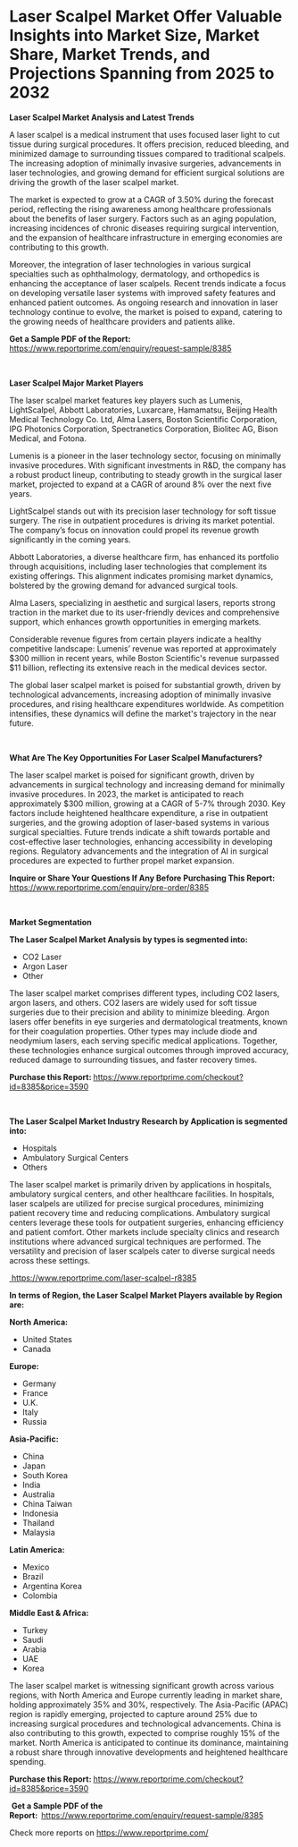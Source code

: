 <p><h1>Laser Scalpel Market Offer Valuable Insights into Market Size, Market Share, Market Trends, and Projections Spanning from 2025 to 2032</h1></p><p><strong>Laser Scalpel Market Analysis and Latest Trends</strong></p>
<p><p>A laser scalpel is a medical instrument that uses focused laser light to cut tissue during surgical procedures. It offers precision, reduced bleeding, and minimized damage to surrounding tissues compared to traditional scalpels. The increasing adoption of minimally invasive surgeries, advancements in laser technologies, and growing demand for efficient surgical solutions are driving the growth of the laser scalpel market.</p><p>The market is expected to grow at a CAGR of 3.50% during the forecast period, reflecting the rising awareness among healthcare professionals about the benefits of laser surgery. Factors such as an aging population, increasing incidences of chronic diseases requiring surgical intervention, and the expansion of healthcare infrastructure in emerging economies are contributing to this growth. </p><p>Moreover, the integration of laser technologies in various surgical specialties such as ophthalmology, dermatology, and orthopedics is enhancing the acceptance of laser scalpels. Recent trends indicate a focus on developing versatile laser systems with improved safety features and enhanced patient outcomes. As ongoing research and innovation in laser technology continue to evolve, the market is poised to expand, catering to the growing needs of healthcare providers and patients alike.</p></p>
<p><strong>Get a Sample PDF of the Report:&nbsp;</strong> <a href="https://www.reportprime.com/enquiry/request-sample/8385?utm_campaign=2637&utm_medium=2&utm_source=Github&utm_content=ia&utm_term=19032025&utm_id=laser-scalpel">https://www.reportprime.com/enquiry/request-sample/8385</a></p>
<p>&nbsp;</p>
<p><strong>Laser Scalpel Major Market Players</strong></p>
<p><p>The laser scalpel market features key players such as Lumenis, LightScalpel, Abbott Laboratories, Luxarcare, Hamamatsu, Beijing Health Medical Technology Co. Ltd, Alma Lasers, Boston Scientific Corporation, IPG Photonics Corporation, Spectranetics Corporation, Biolitec AG, Bison Medical, and Fotona. </p><p>Lumenis is a pioneer in the laser technology sector, focusing on minimally invasive procedures. With significant investments in R&D, the company has a robust product lineup, contributing to steady growth in the surgical laser market, projected to expand at a CAGR of around 8% over the next five years.</p><p>LightScalpel stands out with its precision laser technology for soft tissue surgery. The rise in outpatient procedures is driving its market potential. The company’s focus on innovation could propel its revenue growth significantly in the coming years.</p><p>Abbott Laboratories, a diverse healthcare firm, has enhanced its portfolio through acquisitions, including laser technologies that complement its existing offerings. This alignment indicates promising market dynamics, bolstered by the growing demand for advanced surgical tools.</p><p>Alma Lasers, specializing in aesthetic and surgical lasers, reports strong traction in the market due to its user-friendly devices and comprehensive support, which enhances growth opportunities in emerging markets.</p><p>Considerable revenue figures from certain players indicate a healthy competitive landscape: Lumenis’ revenue was reported at approximately $300 million in recent years, while Boston Scientific's revenue surpassed $11 billion, reflecting its extensive reach in the medical devices sector.</p><p>The global laser scalpel market is poised for substantial growth, driven by technological advancements, increasing adoption of minimally invasive procedures, and rising healthcare expenditures worldwide. As competition intensifies, these dynamics will define the market's trajectory in the near future.</p></p>
<p>&nbsp;</p>
<p><strong>What Are The Key Opportunities For Laser Scalpel Manufacturers?</strong></p>
<p><p>The laser scalpel market is poised for significant growth, driven by advancements in surgical technology and increasing demand for minimally invasive procedures. In 2023, the market is anticipated to reach approximately $300 million, growing at a CAGR of 5-7% through 2030. Key factors include heightened healthcare expenditure, a rise in outpatient surgeries, and the growing adoption of laser-based systems in various surgical specialties. Future trends indicate a shift towards portable and cost-effective laser technologies, enhancing accessibility in developing regions. Regulatory advancements and the integration of AI in surgical procedures are expected to further propel market expansion.</p></p>
<p><strong>Inquire or Share Your Questions If Any Before Purchasing This Report:</strong> <a href="https://www.reportprime.com/enquiry/pre-order/8385?utm_campaign=2637&utm_medium=2&utm_source=Github&utm_content=ia&utm_term=19032025&utm_id=laser-scalpel">https://www.reportprime.com/enquiry/pre-order/8385</a></p>
<p>&nbsp;</p>
<p><strong>Market Segmentation</strong></p>
<p><strong>The Laser Scalpel Market Analysis by types is segmented into:</strong></p>
<p><ul><li>CO2 Laser</li><li>Argon Laser</li><li>Other</li></ul></p>
<p><p>The laser scalpel market comprises different types, including CO2 lasers, argon lasers, and others. CO2 lasers are widely used for soft tissue surgeries due to their precision and ability to minimize bleeding. Argon lasers offer benefits in eye surgeries and dermatological treatments, known for their coagulation properties. Other types may include diode and neodymium lasers, each serving specific medical applications. Together, these technologies enhance surgical outcomes through improved accuracy, reduced damage to surrounding tissues, and faster recovery times.</p></p>
<p><strong>Purchase this Report:&nbsp;</strong><a href="https://www.reportprime.com/checkout?id=8385&price=3590&utm_campaign=2637&utm_medium=2&utm_source=Github&utm_content=ia&utm_term=19032025&utm_id=laser-scalpel">https://www.reportprime.com/checkout?id=8385&price=3590</a></p>
<p>&nbsp;</p>
<p><strong>The Laser Scalpel Market Industry Research by Application is segmented into:</strong></p>
<p><ul><li>Hospitals</li><li>Ambulatory Surgical Centers</li><li>Others</li></ul></p>
<p><p>The laser scalpel market is primarily driven by applications in hospitals, ambulatory surgical centers, and other healthcare facilities. In hospitals, laser scalpels are utilized for precise surgical procedures, minimizing patient recovery time and reducing complications. Ambulatory surgical centers leverage these tools for outpatient surgeries, enhancing efficiency and patient comfort. Other markets include specialty clinics and research institutions where advanced surgical techniques are performed. The versatility and precision of laser scalpels cater to diverse surgical needs across these settings.</p></p>
<p><a href="https://www.reportprime.com/laser-scalpel-r8385?utm_campaign=2637&utm_medium=2&utm_source=Github&utm_content=ia&utm_term=19032025&utm_id=laser-scalpel">&nbsp;https://www.reportprime.com/laser-scalpel-r8385</a></p>
<p><strong>In terms of Region, the Laser Scalpel Market Players available by Region are:</strong></p>
<p>
    <p> <strong> North America: </strong>
        <ul>
            <li>United States</li>
            <li>Canada</li>
        </ul>
        </p> 
    <p> <strong> Europe: </strong>
        <ul>
            <li>Germany</li>
            <li>France</li>
            <li>U.K.</li>
            <li>Italy</li>
            <li>Russia</li>
        </ul>
        </p> 
    <p> <strong> Asia-Pacific: </strong>
        <ul>
            <li>China</li>
            <li>Japan</li>
            <li>South Korea</li>
            <li>India</li>
            <li>Australia</li>
            <li>China Taiwan</li>
            <li>Indonesia</li>
            <li>Thailand</li>
            <li>Malaysia</li>
        </ul>
        </p> 
    <p> <strong> Latin America: </strong>
        <ul>
            <li>Mexico</li>
            <li>Brazil</li>
            <li>Argentina Korea</li>
            <li>Colombia</li>
        </ul>
        </p> 
    <p> <strong> Middle East & Africa: </strong>
        <ul>
            <li>Turkey</li>
            <li>Saudi</li>
            <li>Arabia</li>
            <li>UAE</li>
            <li>Korea</li>
        </ul>
    </p>
    </p>
<p><p>The laser scalpel market is witnessing significant growth across various regions, with North America and Europe currently leading in market share, holding approximately 35% and 30%, respectively. The Asia-Pacific (APAC) region is rapidly emerging, projected to capture around 25% due to increasing surgical procedures and technological advancements. China is also contributing to this growth, expected to comprise roughly 15% of the market. North America is anticipated to continue its dominance, maintaining a robust share through innovative developments and heightened healthcare spending.</p></p>
<p><strong>Purchase this Report: </strong><a href="https://www.reportprime.com/checkout?id=8385&price=3590&utm_campaign=2637&utm_medium=2&utm_source=Github&utm_content=ia&utm_term=19032025&utm_id=laser-scalpel">https://www.reportprime.com/checkout?id=8385&price=3590</a></p>
<p>&nbsp;<strong>Get a Sample PDF of the Report:&nbsp;&nbsp;</strong><a href="https://www.reportprime.com/enquiry/request-sample/8385?utm_campaign=2637&utm_medium=2&utm_source=Github&utm_content=ia&utm_term=19032025&utm_id=laser-scalpel">https://www.reportprime.com/enquiry/request-sample/8385</a></p>
<p><strong></strong></p>
<p>Check more reports on <a href="https://www.reportprime.com/?utm_campaign=2637&utm_medium=2&utm_source=Github&utm_content=ia&utm_term=19032025&utm_id=laser-scalpel">https://www.reportprime.com/</a></p>